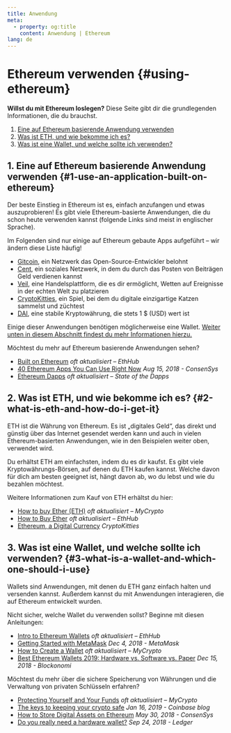 ```yaml
---
title: Anwendung
meta:
  - property: og:title
    content: Anwendung | Ethereum
lang: de
---
```


# Ethereum verwenden {#using-ethereum}

<div class="featured">
  
  **Willst du mit Ethereum loslegen?** Diese Seite gibt dir die grundlegenden Informationen, die du brauchst.
  
  1. [Eine auf Ethereum basierende Anwendung verwenden](#_1-eine-auf-ethereum-basierende-anwendung-verwenden)
  2. [Was ist ETH, und wie bekomme ich es?](#_2-was-ist-eth-und-wie-bekomme-ich-es)
  3. [Was ist eine Wallet, und welche sollte ich verwenden?](#_3-was-is-a-wallet-and-which-one-should-i-use)

</div>

## 1. Eine auf Ethereum basierende Anwendung verwenden {#1-use-an-application-built-on-ethereum}

Der beste Einstieg in Ethereum ist es, einfach anzufangen und etwas auszuprobieren! Es gibt viele Ethereum-basierte Anwendungen, die du schon heute verwenden kannst (folgende Links sind meist in englischer Sprache).

Im Folgenden sind nur einige auf Ethereum gebaute Apps aufgeführt – wir ändern diese Liste häufig!

- [Gitcoin](https://gitcoin.co), ein Netzwerk das Open-Source-Entwickler belohnt
- [Cent](https://beta.cent.co), ein soziales Netzwerk, in dem du durch das Posten von Beiträgen Geld verdienen kannst
- [Veil](https://app.veil.co), eine Handelsplattform, die es dir ermöglicht, Wetten auf Ereignisse in der echten Welt zu platzieren
- [CryptoKitties](https://www.cryptokitties.co), ein Spiel, bei dem du digitale einzigartige Katzen sammelst und züchtest
- [DAI](https://makerdao.com/en/), eine stabile Kryptowährung, die stets 1 $ (USD) wert ist

Einige dieser Anwendungen benötigen möglicherweise eine Wallet. [Weiter unten in diesem Abschnitt findest du mehr Informationen hierzu.](#_3-was-ist-eine-wallet-und-welche-sollte-ich-verwenden)

Möchtest du mehr auf Ethereum basierende Anwendungen sehen?

- [Built on Ethereum](https://docs.ethhub.io/built-on-ethereum/built-on-ethereum/) *oft aktualisiert – EthHub*
- [40 Ethereum Apps You Can Use Right Now](https://media.consensys.net/40-ethereum-apps-you-can-use-right-now-d643333769f7) *Aug 15, 2018 - ConsenSys*
- [Ethereum Dapps](https://www.stateofthedapps.com/rankings/platform/ethereum) *oft aktualisiert – State of the Dapps*

## 2. Was ist ETH, und wie bekomme ich es? {#2-what-is-eth-and-how-do-i-get-it}

ETH ist die Währung von Ethereum. Es ist „digitales Geld“, das direkt und günstig über das Internet gesendet werden kann und auch in vielen Ethereum-basierten Anwendungen, wie in den Beispielen weiter oben, verwendet wird.

Du erhältst ETH am einfachsten, indem du es dir kaufst. Es gibt viele Kryptowährungs-Börsen, auf denen du ETH kaufen kannst. Welche davon für dich am besten geeignet ist, hängt davon ab, wo du lebst und wie du bezahlen möchtest.

Weitere Informationen zum Kauf von ETH erhältst du hier:

- [How to buy Ether (ETH)](https://support.mycrypto.com/how-to/getting-started/how-to-buy-ether-with-usd) *oft aktualisiert – MyCrypto*
- [How to Buy Ether](https://docs.ethhub.io/using-ethereum/how-to-buy-ether/) *oft aktualisiert – EthHub*
- [Ethereum, a Digital Currency](https://www.cryptokitties.co/faq#ethereum-a-digital-currency) *CryptoKitties*

## 3. Was ist eine Wallet, und welche sollte ich verwenden? {#3-what-is-a-wallet-and-which-one-should-i-use}

Wallets sind Anwendungen, mit denen du ETH ganz einfach halten und versenden kannst. Außerdem kannst du mit Anwendungen interagieren, die auf Ethereum entwickelt wurden.

Nicht sicher, welche Wallet du verwenden sollst? Beginne mit diesen Anleitungen:

- [Intro to Ethereum Wallets](https://docs.ethhub.io/using-ethereum/wallets/intro-to-ethereum-wallets/) *oft aktualisiert – EthHub*
- [Getting Started with MetaMask](https://metamask.zendesk.com/hc/en-us/articles/360015489531-Getting-Started-With-MetaMask-Part-1-) *Dec 4, 2018 - MetaMask*
- [How to Create a Wallet](https://support.mycrypto.com/getting-started/creating-a-new-wallet-on-mycrypto.html) *oft aktualisiert – MyCrypto*
- [Best Ethereum Wallets 2019: Hardware vs. Software vs. Paper](https://blockonomi.com/best-ethereum-wallets/) *Dec 15, 2018 - Blockonomi*

Möchtest du mehr über die sichere Speicherung von Währungen und die Verwaltung von privaten Schlüsseln erfahren?

- [Protecting Yourself and Your Funds](https://support.mycrypto.com/staying-safe/protecting-yourself-and-your-funds) *oft aktualisiert – MyCrypto*
- [The keys to keeping your crypto safe](https://blog.coinbase.com/the-keys-to-keeping-your-crypto-safe-96d497cce6cf) *Jan 16, 2019 - Coinbase blog*
- [How to Store Digital Assets on Ethereum](https://media.consensys.net/how-to-store-digital-assets-on-ethereum-a2bfdcf66bd0) *May 30, 2018 - ConsenSys*
- [Do you really need a hardware wallet?](https://medium.com/ledger-on-security-and-blockchain/ledger-101-part-1-do-you-really-need-a-hardware-wallet-7f5abbadd945) *Sep 24, 2018 - Ledger*